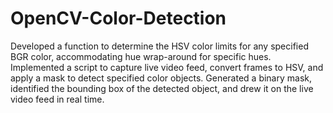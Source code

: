 # OpenCV-Color-Detection

Developed a function to determine the HSV color limits for any specified BGR color, accommodating hue wrap-around for specific hues.
Implemented a script to capture live video feed, convert frames to HSV, and apply a mask to detect specified color objects.
Generated a binary mask, identified the bounding box of the detected object, and drew it on the live video feed in real time.
